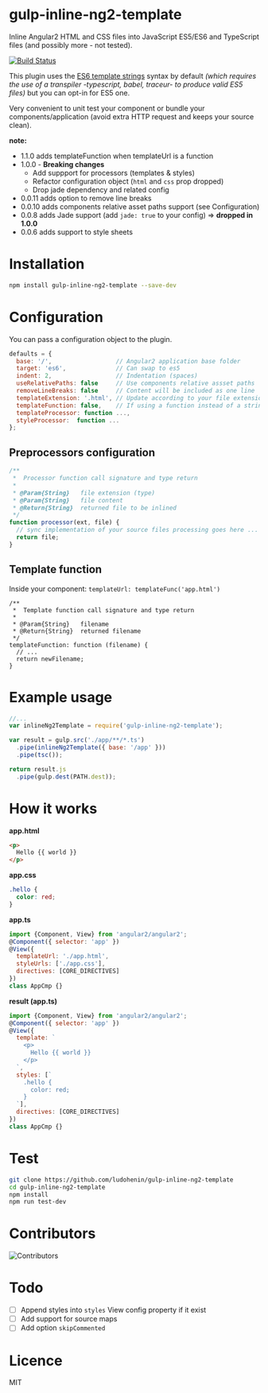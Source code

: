 # gulp-inline-ng2-template

Inline Angular2 HTML and CSS files into JavaScript ES5/ES6 and TypeScript files (and possibly more - not tested).

[![Build Status](https://travis-ci.org/ludohenin/gulp-inline-ng2-template.svg?branch=master)](https://travis-ci.org/ludohenin/gulp-inline-ng2-template)

This plugin uses the [ES6 template strings](https://github.com/lukehoban/es6features#template-strings) syntax by default _(which requires the use of a transpiler -typescript, babel, traceur- to produce valid ES5 files)_ but you can opt-in for ES5 one.

Very convenient to unit test your component or bundle your components/application (avoid extra HTTP request and keeps your source clean).

__note:__

* 1.1.0 adds templateFunction when templateUrl is a function
* 1.0.0 - __Breaking changes__
  * Add suppport for processors (templates & styles)
  * Refactor configuration object (`html` and `css` prop dropped)
  * Drop jade dependency and related config
* 0.0.11 adds option to remove line breaks
* 0.0.10 adds components relative asset paths support (see Configuration)
* 0.0.8 adds Jade support (add `jade: true` to your config) => __dropped in 1.0.0__
* 0.0.6 adds support to style sheets

# Installation

```bash
npm install gulp-inline-ng2-template --save-dev
```

# Configuration

You can pass a configuration object to the plugin.
```javascript
defaults = {
  base: '/',                  // Angular2 application base folder
  target: 'es6',              // Can swap to es5
  indent: 2,                  // Indentation (spaces)
  useRelativePaths: false     // Use components relative assset paths
  removeLineBreaks: false     // Content will be included as one line
  templateExtension: '.html', // Update according to your file extension
  templateFunction: false,    // If using a function instead of a string for `templateUrl`, pass a reference to that function here
  templateProcessor: function ...,
  styleProcessor:  function ...
};
```

## Preprocessors configuration

```typescript
/**
 *  Processor function call signature and type return
 *
 * @Param{String}   file extension (type)
 * @Param{String}   file content
 * @Return{String}  returned file to be inlined
 */
function processor(ext, file) {
  // sync implementation of your source files processing goes here ...
  return file;
}
```

## Template function

Inside your component: `templateUrl: templateFunc('app.html')`

```es6
/**
 *  Template function call signature and type return
 *
 * @Param{String}   filename
 * @Return{String}  returned filename
 */
templateFunction: function (filename) {
  // ...
  return newFilename;
}
```

# Example usage

```javascript
//...
var inlineNg2Template = require('gulp-inline-ng2-template');

var result = gulp.src('./app/**/*.ts')
  .pipe(inlineNg2Template({ base: '/app' }))
  .pipe(tsc());

return result.js
  .pipe(gulp.dest(PATH.dest));
```

# How it works

__app.html__
```html
<p>
  Hello {{ world }}
</p>
```

__app.css__
```css
.hello {
  color: red;
}
```

__app.ts__
```javascript
import {Component, View} from 'angular2/angular2';
@Component({ selector: 'app' })
@View({
  templateUrl: './app.html',
  styleUrls: ['./app.css'],
  directives: [CORE_DIRECTIVES]
})
class AppCmp {}
```

__result (app.ts)__
```javascript
import {Component, View} from 'angular2/angular2';
@Component({ selector: 'app' })
@View({
  template: `
    <p>
      Hello {{ world }}
    </p>
  `,
  styles: [`
    .hello {
      color: red;
    }
  `],
  directives: [CORE_DIRECTIVES]
})
class AppCmp {}
```

# Test

```bash
git clone https://github.com/ludohenin/gulp-inline-ng2-template
cd gulp-inline-ng2-template
npm install
npm run test-dev
```

# Contributors

![Contributors](https://webtask.it.auth0.com/api/run/wt-ludovic_henin-yahoo_com-0/contributors-list/ludohenin/gulp-inline-ng2-template.svg)

# Todo

- [ ] Append styles into `styles` View config property if it exist
- [ ] Add support for source maps
- [ ] Add option `skipCommented`

# Licence

MIT
